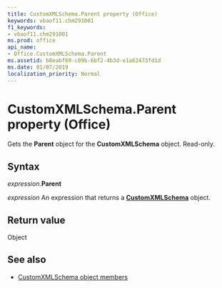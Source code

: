 ```yaml
---
title: CustomXMLSchema.Parent property (Office)
keywords: vbaof11.chm291001
f1_keywords:
- vbaof11.chm291001
ms.prod: office
api_name:
- Office.CustomXMLSchema.Parent
ms.assetid: b8eabf69-c09b-6bf2-4b3d-e1a62473fd1d
ms.date: 01/07/2019
localization_priority: Normal
---
```



# CustomXMLSchema.Parent property (Office)

Gets the **Parent** object for the **CustomXMLSchema** object. Read-only.


## Syntax

_expression_.**Parent**

_expression_ An expression that returns a **[CustomXMLSchema](Office.CustomXMLSchema.md)** object.


## Return value

Object


## See also

- [CustomXMLSchema object members](overview/library-reference/customxmlschema-members-office.md)

